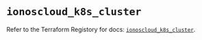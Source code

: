 # `ionoscloud_k8s_cluster`

Refer to the Terraform Registory for docs: [`ionoscloud_k8s_cluster`](https://registry.terraform.io/providers/ionos-cloud/ionoscloud/6.4.6/docs/resources/k8s_cluster).

